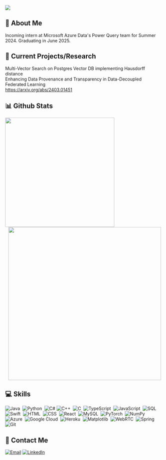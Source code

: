 <img src="./banner.png">

## 💫 About Me
Incoming intern at Microsoft Azure Data's Power Query team for Summer 2024. Graduating in June 2025.

## 🌟 Current Projects/Research
Multi-Vector Search on Postgres Vector DB implementing Hausdorff distance\
Enhancing Data Provenance and Transparency in Data-Decoupled Federated Learning\
https://arxiv.org/abs/2403.01451

## 📊 Github Stats
<div>
  <img src="https://github-readme-stats.vercel.app/api/top-langs/?username=michael-gu&layout=compact&hide=TSQL&theme=light" width="350" style="margin-right: 10px;">
  <img src="https://github-readme-streak-stats.herokuapp.com?user=michael-gu&theme=light" width="490" style="margin-left: 10px;">
</div>

## 💻 Skills
![Java](https://img.shields.io/badge/-Java-05122A?style=flat&logo=java)&nbsp;
![Python](https://img.shields.io/badge/-Python-05122A?style=flat&logo=python)&nbsp;
![C#](https://img.shields.io/badge/-C%23-05122A?style=flat&logo=csharp)
![C++](https://img.shields.io/badge/-C++-05122A?style=flat&logo=cplusplus)&nbsp;
![C](https://img.shields.io/badge/-C-05122A?style=flat&logo=c)&nbsp;
![TypeScript](https://img.shields.io/badge/-TypeScript-05122A?style=flat&logo=typescript)&nbsp;
![JavaScript](https://img.shields.io/badge/-JavaScript-05122A?style=flat&logo=javascript)&nbsp;
![SQL](https://img.shields.io/badge/-SQL-05122A?style=flat&logo=sql&logoColor=4479A1)&nbsp;
![Swift](https://img.shields.io/badge/-Swift-05122A?style=flat&logo=swift)&nbsp;
![HTML](https://img.shields.io/badge/-HTML-05122A?style=flat&logo=html5)&nbsp;
![CSS](https://img.shields.io/badge/-CSS-05122A?style=flat&logo=css3)&nbsp;
![React](https://img.shields.io/badge/-React-05122A?style=flat&logo=react)&nbsp;
![MySQL](https://img.shields.io/badge/-MySQL-05122A?style=flat&logo=mysql)&nbsp;
![PyTorch](https://img.shields.io/badge/-PyTorch-05122A?style=flat&logo=pytorch)&nbsp;
![NumPy](https://img.shields.io/badge/-NumPy-05122A?style=flat&logo=numpy)&nbsp;
![Azure](https://img.shields.io/badge/-Azure-05122A?style=flat&logo=microsoftazure)&nbsp;
![Google Cloud](https://img.shields.io/badge/-Google%20Cloud-05122A?style=flat&logo=googlecloud)&nbsp;
![Heroku](https://img.shields.io/badge/-Heroku-05122A?style=flat&logo=heroku)&nbsp;
![Matplotlib](https://img.shields.io/badge/-Matplotlib-05122A?style=flat&logo=python)&nbsp;
![WebRTC](https://img.shields.io/badge/-WebRTC-05122A?style=flat&logo=webrtc)&nbsp;
![Spring](https://img.shields.io/badge/-Spring-05122A?style=flat&logo=spring)&nbsp;
![Git](https://img.shields.io/badge/-Git-05122A?style=flat&logo=git)&nbsp;



## 👥 Contact Me

[![Email](https://img.shields.io/badge/Email-michgu%40cs.washington.edu-blue)](mailto:michgu@cs.washington.edu)
[![LinkedIn](https://img.shields.io/badge/LinkedIn-Connect-blue?logo=linkedin)](https://www.linkedin.com/in/mich-gu)
